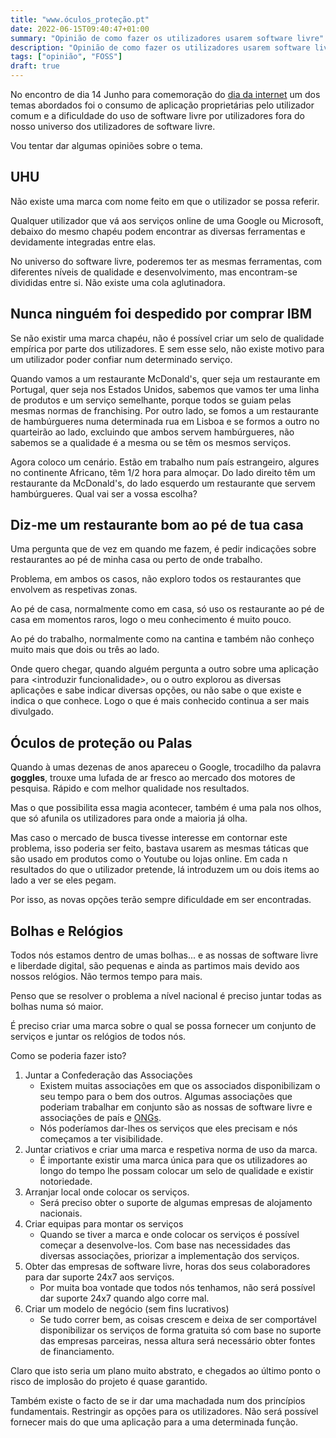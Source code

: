 ```yaml
---
title: "www.óculos_proteção.pt"
date: 2022-06-15T09:40:47+01:00
summary: "Opinião de como fazer os utilizadores usarem software livre"
description: "Opinião de como fazer os utilizadores usarem software livre"
tags: ["opinião", "FOSS"]
draft: true
---
```


No encontro de dia 14 Junho para comemoração do [dia da internet](https://pt.wikimedia.org/wiki/Dia_da_Internet_2022) um dos temas abordados foi o consumo de aplicação proprietárias pelo utilizador comum e a dificuldade do uso de software livre por utilizadores fora do nosso universo dos utilizadores de software livre.

Vou tentar dar algumas opiniões sobre o tema.


## UHU

Não existe uma marca com nome feito em que o utilizador se possa referir.

Qualquer utilizador que vá aos serviços online de uma Google ou Microsoft, debaixo do mesmo chapéu podem encontrar as diversas ferramentas e devidamente integradas entre elas.

No universo do software livre, poderemos ter as mesmas ferramentas, com diferentes níveis de qualidade e desenvolvimento, mas encontram-se divididas entre si. Não existe uma cola aglutinadora. 

## Nunca ninguém foi despedido por comprar IBM

Se não existir uma marca chapéu, não é possível criar um selo de qualidade empírica por parte dos utilizadores. E sem esse selo, não existe motivo para um utilizador poder confiar num determinado serviço.

Quando vamos a um restaurante McDonald's, quer seja um restaurante em Portugal, quer seja nos Estados Unidos, sabemos que vamos ter uma linha de produtos e um serviço semelhante, porque todos se guiam pelas mesmas normas de franchising. Por outro lado, se fomos a um restaurante de hambúrgueres numa determinada rua em Lisboa e se formos a outro no quarteirão ao lado, excluindo que ambos servem hambúrgueres, não sabemos se a qualidade é a mesma ou se têm os mesmos serviços.

Agora coloco um cenário. Estão em trabalho num país estrangeiro, algures no continente Africano, têm 1/2 hora para almoçar. Do lado direito têm um restaurante da McDonald's, do lado esquerdo um restaurante que servem hambúrgueres. Qual vai ser a vossa escolha?

## Diz-me um restaurante bom ao pé de tua casa

Uma pergunta que de vez em quando me fazem, é pedir indicações sobre restaurantes ao pé de minha casa ou perto de onde trabalho.

Problema, em ambos os casos, não exploro todos os restaurantes que envolvem as respetivas zonas.

Ao pé de casa, normalmente como em casa, só uso os restaurante ao pé de casa em momentos raros, logo o meu conhecimento é muito pouco.

Ao pé do trabalho, normalmente como na cantina e também não conheço muito mais que dois ou três ao lado.

Onde quero chegar, quando alguém pergunta a outro sobre uma aplicação para \<introduzir funcionalidade\>, ou o outro explorou as diversas aplicações e sabe indicar diversas opções, ou não sabe o que existe e indica o que conhece. Logo o que é mais conhecido continua a ser mais divulgado.

## Óculos de proteção ou Palas

Quando à umas dezenas de anos apareceu o Google, trocadilho da palavra __goggles__, trouxe uma lufada de ar fresco ao mercado dos motores de pesquisa. Rápido e com melhor qualidade nos resultados.

Mas o que possibilita essa magia acontecer, também é uma pala nos olhos, que só afunila os utilizadores para onde a maioria já olha.

Mas caso o mercado de busca tivesse interesse em contornar este problema, isso poderia ser feito, bastava usarem as mesmas táticas que são usado em produtos como o Youtube ou lojas online. Em cada n resultados do que o utilizador pretende, lá introduzem um ou dois items ao lado a ver se eles pegam.

Por isso, as novas opções terão sempre dificuldade em ser encontradas.

## Bolhas e Relógios

Todos nós estamos dentro de umas bolhas... e as nossas de software livre e liberdade digital, são pequenas e ainda as partimos mais devido aos nossos relógios. Não termos tempo para mais.

Penso que se resolver o problema a nível nacional é preciso juntar todas as bolhas numa só maior. 

É preciso criar uma marca sobre o qual se possa fornecer um conjunto de serviços e juntar os relógios de todos nós.

Como se poderia fazer isto?

1. Juntar a Confederação das Associações
    - Existem muitas associações em que os associados disponibilizam o seu tempo para o bem dos outros. 
    Algumas associações que poderiam trabalhar em conjunto são as nossas de software livre e associações de país e [ONGs](https://ong.pt/dir/). 
    - Nós poderíamos dar-lhes os serviços que eles precisam e nós começamos a ter visibilidade.
0. Juntar criativos e criar uma marca e respetiva norma de uso da marca.
    - É importante existir uma marca única para que os utilizadores ao longo do tempo lhe possam colocar um selo de qualidade e existir notoriedade.
0. Arranjar local onde colocar os serviços. 
    - Será preciso obter o suporte de algumas empresas de alojamento nacionais.
0. Criar equipas para montar os serviços
    - Quando se tiver a marca e onde colocar os serviços é possível começar a desenvolve-los.
    Com base nas necessidades das diversas associações, priorizar a implementação dos serviços.
0. Obter das empresas de software livre, horas dos seus colaboradores para dar suporte 24x7 aos serviços.
    - Por muita boa vontade que todos nós tenhamos, não será possível dar suporte 24x7 quando algo corre mal.
0. Criar um modelo de negócio (sem fins lucrativos)
    - Se tudo correr bem, as coisas crescem e deixa de ser comportável disponibilizar os serviços de forma gratuita só com base no suporte das empresas parceiras, nessa altura será necessário obter fontes de financiamento.

Claro que isto seria um plano muito abstrato, e chegados ao último ponto o risco de implosão do projeto é quase garantido.

Também existe o facto de se ir dar uma machadada num dos princípios fundamentais. Restringir as opções para os utilizadores. Não será possível fornecer mais do que uma aplicação para a uma determinada função.

